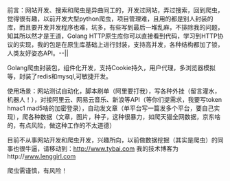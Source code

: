 前言：网站开发、搜索和爬虫是异曲同工的，开发过网站，弄过搜索，回到爬虫，觉得很有趣，以前开发大型python爬虫，项目管理难，且用的都是别人封装的库，而且要开发并发程序也难，坑多，有些写到最后一堆乱麻，不排除我的问题，知其所以然才是王道，Golang HTTP原生库你可以直接看到代码，学习到HTTP协议的实现，我的包是在原生库基础上进行封装，支持高并发，各种结构都加了锁，人类友好姿态API。--||

Golang爬虫封装包，组件化开发，支持Cookie持久，用户代理，多浏览器模拟等，封装了redis和mysql,可敏捷开发。

使用场景：网站测试自动化，脚本刷单（阿里要打我），写各种外挂（留言灌水，机器人！），对接阿里云、网易云音乐、新浪等API（等你们提需求，我要写token hmac1 mad5啥的加密登录），自动发文章（单平台写一篇发多个平台，要自己实现），爬各种数据（文章，图片，种子，这种很暴力，如爬天猫全网数据，京东啥的，有点风险，做这种工作的不太道德）

目前不从事网站开发和爬虫开发，兴趣所向，以前做数据挖掘（其实是爬虫）的同事也很牛逼，请移动到：http://www.tybai.com 我的技术博客为http://www.lenggirl.com

爬虫需谨慎，有风险！